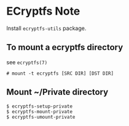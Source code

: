 ECryptfs Note
===

Install `ecryptfs-utils` package.

## To mount a ecryptfs directory
see `ecryptfs(7)`
```
# mount -t ecryptfs [SRC DIR] [DST DIR]
```

## Mount ~/Private directory
```
$ ecryptfs-setup-private
$ ecryptfs-mount-private
$ ecryptfs-umount-private
```
